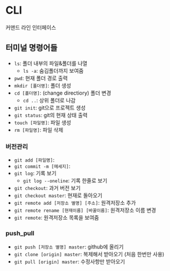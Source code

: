 # CLI

커맨드 라인 인터페이스



## 터미널 명령어들

- `ls`: 폴더 내부의 파일&폴더를 나열
  - `ls -a`: 숨김폴더까지 보여줌
- `pwd`: 현재 폴더 경로 출력
- `mkdir [폴더명]`: 폴더 생성
- `cd [폴더명]`: (change directiory) 폴더 변경
  - `cd ..`: 상위 폴더로 나감
- `git init`: git으로 프로젝트 생성
- `git status`: git의 현재 상태 출력
- `touch [파일명]`: 파일 생성
- `rm [파일명]`: 파일 삭제

### 버전관리

- `git add [파일명]`: 
- `git commit -m [메세지]`: 
- `git log`: 기록 보기
  - `git log --oneline`: 기록 한줄로 보기
- `git checkout`: 과거 버전 보기
- `git checkout master`: 현재로 돌아오기
- `git remote add [저장소 별명] [주소]`: 원격저장소 추가
- `git remote rename [현재이름] [바꿀이름]`: 원격저장소 이름 변경
- `git remote`: 원격저장소 목록을 보여줌

### push_pull

- `git push [저장소 별명] master`: github에 올리기
- `git clone [origin] master`:  복제해서 받아오기 (처음 한번만 사용)
- `git pull [origin] master`: 수정사항만 받아오기


